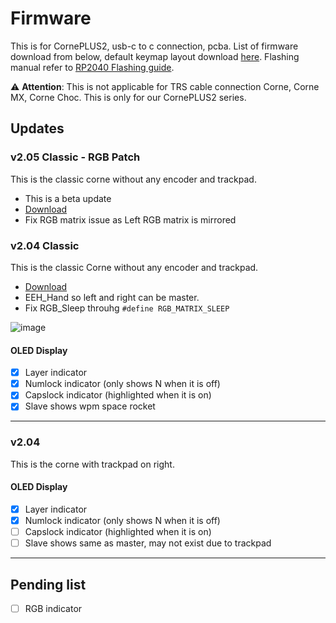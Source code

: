 # Firmware
This is for CornePLUS2, usb-c to c connection, pcba. List of firmware download from below, default keymap layout download [here](https://cdn.shopify.com/s/files/1/0691/8963/2259/files/corneplus_layout.vil?v=1733360318). Flashing manual refer to [RP2040 Flashing guide](https://github.com/superxc3/xcmkb/blob/main/list%20of%20items/list%20of%20keyboards/60percent/sofle/sofleplus/flashingboard.md).

⚠️ **Attention**: This is not applicable for TRS cable connection Corne, Corne MX, Corne Choc. This is only for our CornePLUS2 series.

## Updates

### v2.05 Classic - RGB Patch
This is the classic corne without any encoder and trackpad. 
- This is a beta update
- [Download](https://cdn.shopify.com/s/files/1/0691/8963/2259/files/xcmkb_crkbd_rev1_vialplus205-c.uf2?v=1734353792)
- Fix RGB matrix issue as Left RGB matrix is mirrored

### v2.04 Classic
This is the classic Corne without any encoder and trackpad. 
- [Download](https://cdn.shopify.com/s/files/1/0691/8963/2259/files/xcmkb_crkbd_rev1_vialplus204-c.uf2?v=1733362630)
- EEH_Hand so left and right can be master.
- Fix RGB_Sleep throuhg `#define RGB_MATRIX_SLEEP`

![image](https://github.com/user-attachments/assets/6296f95a-1455-4742-ae9f-0b2f9e1e3645)

#### OLED Display
- [x] Layer indicator
- [x] Numlock indicator (only shows N when it is off)
- [x] Capslock indicator (highlighted when it is on)
- [x] Slave shows wpm space rocket

---

### v2.04
This is the corne with trackpad on right. 

#### OLED Display
- [x] Layer indicator
- [x] Numlock indicator (only shows N when it is off)
- [ ] Capslock indicator (highlighted when it is on)
- [ ] Slave shows same as master, may not exist due to trackpad
***
## Pending list
- [ ] RGB indicator


